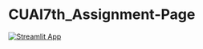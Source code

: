 # CUAI7th_Assignment-Page
[![Streamlit App](https://static.streamlit.io/badges/streamlit_badge_black_white.svg)](https://cuai-7th.streamlit.app/)


